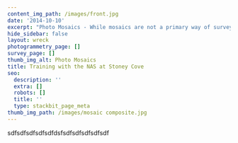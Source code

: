 ```yaml
---
content_img_path: /images/front.jpg
date: '2014-10-10'
excerpt: "Photo Mosaics - While mosaics are not a primary way of surveying a silte, it is a great way to photograph a whole site or just one artifact, particularly in poor visibilty when a single photograph is not possible. A series of overlapping images are taken then merged together using relatively common software. It is important for each photograph to be taken from the same height and directly above the object. In training\_ this is aided with a simple framework as the inset photograph shows, the training was carried out on the Gresham Ship remains at Stoney Cove Dive Centre just outside Leicester."
hide_sidebar: false
layout: wreck
photogrammetry_page: []
survey_page: []
thumb_img_alt: Photo Mosaics
title: Training with the NAS at Stoney Cove
seo:
  description: ''
  extra: []
  robots: []
  title: ''
  type: stackbit_page_meta
thumb_img_path: /images/mosaic composite.jpg
---
```

sdfsdfsdfsdfsdfdsfsdfsdfsdfsdfsdf